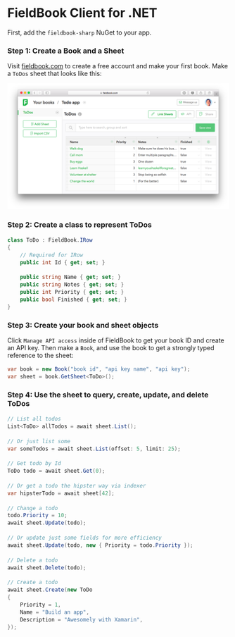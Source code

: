 # FieldBook Client for .NET

First, add the `fieldbook-sharp` NuGet to your app.

### Step 1: Create a Book and a Sheet

Visit [fieldbook.com](http://fieldbook.com) to create a free account and make your first book.
Make a `ToDos` sheet that looks like this:

![](sheet.png)

### Step 2: Create a class to represent ToDos

```csharp
class ToDo : FieldBook.IRow
{
    // Required for IRow
    public int Id { get; set; }
    
    public string Name { get; set; }
    public string Notes { get; set; }
    public int Priority { get; set; }
    public bool Finished { get; set; }
}
```

### Step 3: Create your book and sheet objects

Click `Manage API access` inside of FieldBook to get your book ID and create an API key.
Then make a `Book`, and use the book to get a strongly typed reference to the sheet:

```csharp
var book = new Book("book id", "api key name", "api key");
var sheet = book.GetSheet<ToDo>();
```

### Step 4: Use the sheet to query, create, update, and delete ToDos

```csharp
// List all todos
List<ToDo> allTodos = await sheet.List();

// Or just list some
var someTodos = await sheet.List(offset: 5, limit: 25);

// Get todo by Id
ToDo todo = await sheet.Get(0);

// Or get a todo the hipster way via indexer
var hipsterTodo = await sheet[42];

// Change a todo
todo.Priority = 10;
await sheet.Update(todo);

// Or update just some fields for more efficiency
await sheet.Update(todo, new { Priority = todo.Priority });

// Delete a todo
await sheet.Delete(todo);

// Create a todo
await sheet.Create(new ToDo
{
    Priority = 1,
    Name = "Build an app",
    Description = "Awesomely with Xamarin",
});
```
